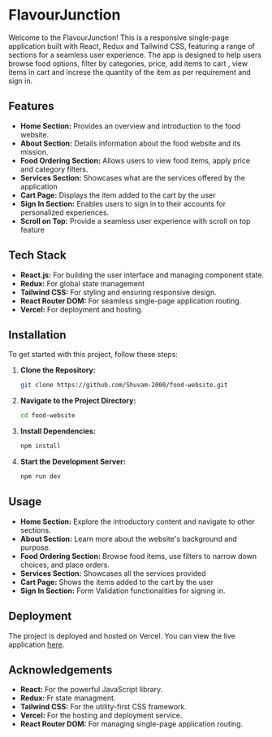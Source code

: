 # FlavourJunction

Welcome to the FlavourJunction! This is a responsive single-page application built with React, Redux and Tailwind CSS, featuring a range of sections for a seamless user experience. The app is designed to help users browse food options, filter by categories, price, add items to cart , view items in cart and increse the quantity of the item as per requirement and sign in.

## Features

- **Home Section:** Provides an overview and introduction to the food website.
- **About Section:** Details information about the food website and its mission.
- **Food Ordering Section:** Allows users to view food items, apply price and category filters.
- **Services Section:** Showcases what are the services offered by the application
- **Cart Page:** Displays the item added to the cart by the user
- **Sign In Section:** Enables users to sign in to their accounts for personalized experiences.
- **Scroll on Top:** Provide a seamless user experience with scroll on top feature

## Tech Stack

- **React.js:** For building the user interface and managing component state.
- **Redux:** For global state management
- **Tailwind CSS:** For styling and ensuring responsive design.
- **React Router DOM:** For seamless single-page application routing.
- **Vercel:** For deployment and hosting.

## Installation

To get started with this project, follow these steps:

1. **Clone the Repository:**

   ```bash
   git clone https://github.com/Shuvam-2000/food-website.git
   ```

2. **Navigate to the Project Directory:**

   ```bash
   cd food-website
   ```

3. **Install Dependencies:**

   ```bash
   npm install
   ```

4. **Start the Development Server:**

   ```bash
   npm run dev
   ```


## Usage

- **Home Section:** Explore the introductory content and navigate to other sections.
- **About Section:** Learn more about the website's background and purpose.
- **Food Ordering Section:** Browse food items, use filters to narrow down choices, and place orders.
- **Services Section:** Showcases all the services provided
- **Cart Page:** Shows the items added to the cart by the user
- **Sign In Section:** Form Validation functionalities for signing in.

## Deployment

The project is deployed and hosted on Vercel. You can view the live application [here](https://food-website-with-react-js.vercel.app/).

## Acknowledgements

- **React:** For the powerful JavaScript library.
- **Redux:** Fr state managment.
- **Tailwind CSS:** For the utility-first CSS framework.
- **Vercel:** For the hosting and deployment service.
- **React Router DOM:** For managing single-page application routing.
